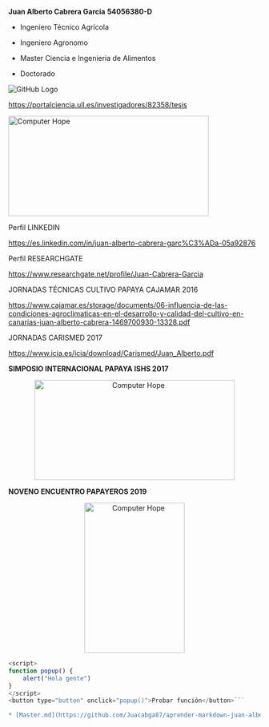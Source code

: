 __Juan Alberto Cabrera Garcia__
__54056380-D__

* Ingeniero Técnico Agrícola

* Ingeniero Agronomo

* Master Ciencia e Ingenieria de Alimentos

* Doctorado

![GitHub Logo](https://www.icia.es/icia/images/stories/Logo2016.jpg) 

https://portalciencia.ull.es/investigadores/82358/tesis

<img src = "https://yoyvocacional.com/Blog/image.axd?picture=/ingagronomo2.png" width = "400" height = "200" alt = "Computer Hope">

Perfil LINKEDIN

https://es.linkedin.com/in/juan-alberto-cabrera-garc%C3%ADa-05a92876

Perfil RESEARCHGATE

https://www.researchgate.net/profile/Juan-Cabrera-Garcia

JORNADAS TÉCNICAS CULTIVO PAPAYA CAJAMAR 2016

https://www.cajamar.es/storage/documents/06-influencia-de-las-condiciones-agroclimaticas-en-el-desarrollo-y-calidad-del-cultivo-en-canarias-juan-alberto-cabrera-1469700930-13328.pdf

JORNADAS CARISMED 2017

https://www.icia.es/icia/download/Carismed/Juan_Alberto.pdf

__SIMPOSIO INTERNACIONAL PAPAYA ISHS 2017__

<div align="center"><img src = "http://www.mexicoambiental.com/wp-content/uploads/2017/07/simposio-papaya.jpg" width = "400" height = "200" alt = "Computer Hope"></div>

__NOVENO ENCUENTRO PAPAYEROS 2019__

<div align="center"><img src = "https://cdn7.allevents.in/banners/7a089870-f895-11e9-8a5f-a7752fe8114d-rimg-w526-h526-gmir.jpg?v=1572165650" width = "200" height = "300" alt = "Computer Hope"></div>


```javascript
<script>
function popup() {
    alert("Hola gente")
}
</script>
<button type="button" onclick="popup()">Probar función</button>```

* [Master.md](https://github.com/Juacabga87/aprender-markdown-juan-alberto-cabrera-garcia-alu0100360912/edit/main/master.md)


